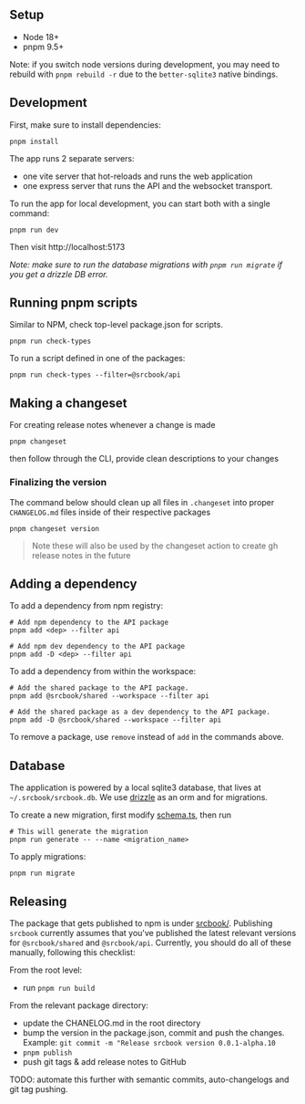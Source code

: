 ## Setup

- Node 18+
- pnpm 9.5+

Note: if you switch node versions during development, you may need to rebuild with `pnpm rebuild -r` due to the `better-sqlite3` native bindings.

## Development

First, make sure to install dependencies:

```
pnpm install
```

The app runs 2 separate servers:

- one vite server that hot-reloads and runs the web application
- one express server that runs the API and the websocket transport.

To run the app for local development, you can start both with a single command:

```shell
pnpm run dev
```

Then visit http://localhost:5173

_Note: make sure to run the database migrations with `pnpm run migrate` if you get a drizzle DB error._

## Running pnpm scripts

Similar to NPM, check top-level package.json for scripts.

```shell
pnpm run check-types
```

To run a script defined in one of the packages:

```shell
pnpm run check-types --filter=@srcbook/api
```

## Making a changeset

For creating release notes whenever a change is made

```shell
pnpm changeset
```

then follow through the CLI, provide clean descriptions to your changes

### Finalizing the version

The command below should clean up all files in `.changeset` into proper `CHANGELOG.md` files inside of their respective packages

```shell
pnpm changeset version
```

> Note these will also be used by the changeset action to create gh release notes in the future

## Adding a dependency

To add a dependency from npm registry:

```shell
# Add npm dependency to the API package
pnpm add <dep> --filter api

# Add npm dev dependency to the API package
pnpm add -D <dep> --filter api
```

To add a dependency from within the workspace:

```shell
# Add the shared package to the API package.
pnpm add @srcbook/shared --workspace --filter api

# Add the shared package as a dev dependency to the API package.
pnpm add -D @srcbook/shared --workspace --filter api
```

To remove a package, use `remove` instead of `add` in the commands above.

## Database

The application is powered by a local sqlite3 database, that lives at `~/.srcbook/srcbook.db`. We use [drizzle](https://orm.drizzle.team/) as an orm and for migrations.

To create a new migration, first modify [schema.ts](./packages/api/db/schema.mts), then run

```shell
# This will generate the migration
pnpm run generate -- --name <migration_name>
```

To apply migrations:

```shell
pnpm run migrate
```

## Releasing

The package that gets published to npm is under [srcbook/](./srcbook/). Publishing `srcbook` currently assumes that you've published the latest relevant versions for `@srcbook/shared` and `@srcbook/api`. Currently, you should do all of these manually, following this checklist:

From the root level:

- run `pnpm run build`

From the relevant package directory:

- update the CHANELOG.md in the root directory
- bump the version in the package.json, commit and push the changes. Example: `git commit -m "Release srcbook version 0.0.1-alpha.10`
- `pnpm publish`
- push git tags & add release notes to GitHub

TODO: automate this further with semantic commits, auto-changelogs and git tag pushing.
